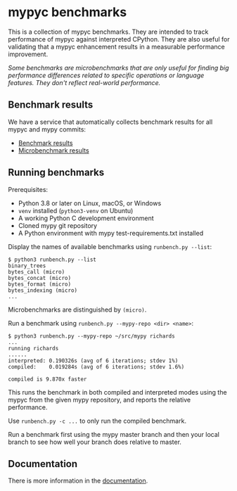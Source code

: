 # mypyc benchmarks

This is a collection of mypyc benchmarks. They are intended to track
performance of mypyc against interpreted CPython. They are also useful
for validating that a mypyc enhancement results in a measurable
performance improvement.

*Some benchmarks are microbenchmarks that are only useful for finding
big performance differences related to specific operations or language
features. They don't reflect real-world performance.*

## Benchmark results

We have a service that automatically collects benchmark results for
all mypyc and mypy commits:

* [Benchmark results](https://github.com/mypyc/mypyc-benchmark-results/blob/master/reports/summary-main.md)
* [Microbenchmark results](https://github.com/mypyc/mypyc-benchmark-results/blob/master/reports/summary-microbenchmarks.md)

## Running benchmarks

Prerequisites:

* Python 3.8 or later on Linux, macOS, or Windows
* `venv` installed (`python3-venv` on Ubuntu)
* A working Python C development environment
* Cloned mypy git repository
* A Python environment with mypy test-requirements.txt installed

Display the names of available benchmarks using `runbench.py --list`:

```
$ python3 runbench.py --list
binary_trees
bytes_call (micro)
bytes_concat (micro)
bytes_format (micro)
bytes_indexing (micro)
...
```

Microbenchmarks are distinguished by `(micro)`.

Run a benchmark using `runbench.py --mypy-repo <dir> <name>`:

```
$ python3 runbench.py --mypy-repo ~/src/mypy richards
...
running richards
......
interpreted: 0.190326s (avg of 6 iterations; stdev 1%)
compiled:    0.019284s (avg of 6 iterations; stdev 1.6%)

compiled is 9.870x faster
```

This runs the benchmark in both compiled and interpreted modes using
the mypyc from the given mypy repository, and reports the relative
performance.

Use `runbench.py -c ...` to only run the compiled benchmark.

Run a benchmark first using the mypy master branch and then your local
branch to see how well your branch does relative to master.

## Documentation

There is more information in the
[documentation](https://github.com/mypyc/mypyc-benchmarks/blob/master/doc/benchmarks.rst).
